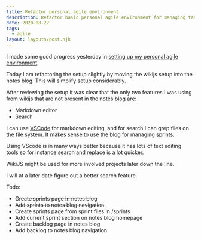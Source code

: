 ```yaml
---
title: Refactor personal agile environment.
description: Refactor basic personal agile environment for managing tasks.
date: 2020-08-22
tags:
  - agile
layout: layouts/post.njk
---
```

I made some good progress yesterday in [setting up my personal agile environment](/posts/setup-personal-agile-env).

Today I am refactoring the setup slightly by moving the wikijs setup into the notes blog. This will simplify setup considerably.

After reviewing the setup it was clear that the only two features I was using from wikijs that are not present in the notes blog are:

- Markdown editor
- Search

I can use [VSCode](https://code.visualstudio.com) for markdown editing, and for search I can grep files on the file system. It makes sense to use the blog for managing sprints.

Using VScode is in many ways better because it has lots of text editing tools so for instance search and replace is a lot quicker.

WikiJS might be used for more involved projects later down the line.

I will at a later date figure out a better search feature.

Todo:

- ~~Create sprints page in notes blog~~
- ~~Add sprints to notes blog navigation~~
- Create sprints page from sprint files in /sprints
- Add current sprint section on notes blog homepage
- Create backlog page in notes blog
- Add backlog to notes blog navigation
